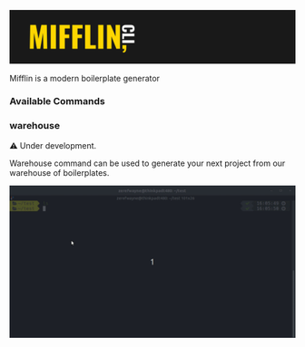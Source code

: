 ![](.github/screenshots/banner.png)

Mifflin is a modern boilerplate generator

### Available Commands

### warehouse

:warning: Under development.

Warehouse command can be used to generate your next project from our warehouse of boilerplates.

![Warehouse Command Example](.github/screenshots/warehouse_v1.gif)
